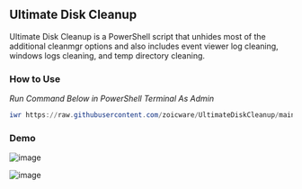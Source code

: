 ## Ultimate Disk Cleanup

Ultimate Disk Cleanup is a PowerShell script that unhides most of the additional cleanmgr options and also includes event viewer log cleaning, windows logs cleaning, and temp directory cleaning.


### How to Use

*Run Command Below in PowerShell Terminal As Admin*
```powershell
iwr https://raw.githubusercontent.com/zoicware/UltimateDiskCleanup/main/UltimateDiskCleanup.ps1 | iex
```

### Demo

![image](https://github.com/user-attachments/assets/664679bc-e8cb-4922-8481-d331c7c98da6)

![image](https://github.com/user-attachments/assets/376f1e62-361c-4039-af4c-ce6660bd86a3)
